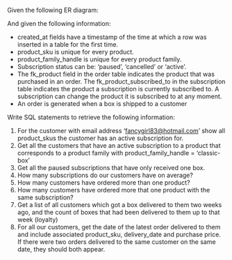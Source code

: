 

Given the following ER diagram:



And given the following information:

- created_at fields have a timestamp of the time at which a row was inserted in a table for the first time.
- product_sku is unique for every product.
- product_family_handle is unique for every product family.
- Subscription status can be: ‘paused’, ‘cancelled’ or ‘active’.
- The fk_product field in the order table indicates the product that was purchased in an order. The fk_product_subscribed_to in the subscription table indicates the product a subscription is currently subscribed to. A subscription can change the product it is subscribed to at any moment.
- An order is generated when a box is shipped to a customer

Write SQL statements to retrieve the following information:

1. For the customer with email address ‘fancygirl83@hotmail.com’ show all product_skus the customer has an active subscription for.
2. Get all the customers that have an active subscription to a product that corresponds to a product family with product_family_handle = ‘classic-box’
3. Get all the paused subscriptions that have only received one box.
4. How many subscriptions do our customers have on average?
5. How many customers have ordered more than one product?
6. How many customers have ordered more that one product with the same subscription?
7. Get a list of all customers which got a box delivered to them two weeks ago, and the count of boxes that had been delivered to them up to that week (loyalty)
8. For all our customers, get the date of the latest order delivered to them and include associated product_sku, delivery_date and purchase price. If there were two orders delivered to the same customer on the same date, they should both appear.